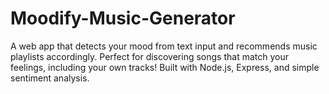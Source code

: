 # Moodify-Music-Generator
A web app that detects your mood from text input and recommends music playlists accordingly. Perfect for discovering songs that match your feelings, including your own tracks! Built with Node.js, Express, and simple sentiment analysis.

